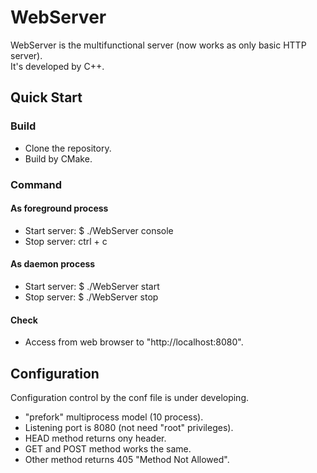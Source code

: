 # WebServer
WebServer is the multifunctional server (now works as only basic HTTP server).  
It's developed by C++.

## Quick Start
### Build
* Clone the repository.
* Build by CMake.

### Command
#### As foreground process
* Start server: $ ./WebServer console
* Stop server: ctrl + c

#### As daemon process
* Start server: $ ./WebServer start
* Stop server: $ ./WebServer stop

#### Check
* Access from  web browser to "http://localhost:8080".

## Configuration
Configuration control by the conf file is under developing.  
* "prefork" multiprocess model (10 process).
* Listening port is 8080 (not need "root" privileges).
* HEAD method returns ony header.
* GET and POST method works the same.
* Other method returns 405 "Method Not Allowed".